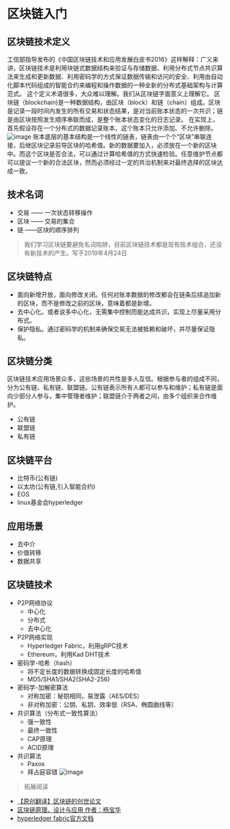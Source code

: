 # 区块链入门
## 区块链技术定义

工信部指导发布的《中国区块链技术和应用发展白皮书2016》这样解释：广义来讲，区块链技术是利用块链式数据结构来验证与存储数据、利用分布式节点共识算法来生成和更新数据、利用密码学的方式保证数据传输和访问的安全、利用由自动化脚本代码组成的智能合约来编程和操作数据的一种全新的分布式基础架构与计算范式。
这个定义术语很多，大众难以理解。我们从区块链字面意义上理解它。
区块链（blockchain)是一种数据结构，由区块（block）和链（chain）组成。区块是记录一段时间内发生的所有交易和状态结果，是对当前账本状态的一次共识；链是由区块按照发生顺序串联而成，是整个账本状态变化的日志记录。
在实现上，首先假设存在一个分布式的数据记录账本，这个账本只允许添加、不允许删除。
![image](http://yigou.oss-cn-beijing.aliyuncs.com/article/fabric/1.png)
账本底层的基本结构是一个线性的链表，链表由一个个“区块”串联连接，后继区块记录前导区块的哈希值。新的数据要加入，必须放在一个新的区块中。而这个区块是否合法，可以通过计算哈希值的方式快速检验。任意维护节点都可以提议一个新的合法区块，然而必须经过一定的共治机制来对最终选择的区块达成一致。

## 技术名词
- 交易 —— 一次状态转移操作
- 区块 —— 交易的集合
- 链 ——区块的顺序排列

> 我们学习区块链要避免名词陷阱，目前区块链技术都是现有技术组合，还没有新技术的产生。写于2019年4月24日


## 区块链特点
- 面向新增开放，面向修改关闭。任何对账本数据的修改都会在链条后续追加新的区块，而不是修改之前的区块，意味着都是新增。
- 去中心化。或者说多中心化，无需集中控制而能达成共识，实现上尽量采用分布式。
- 保护隐私。通过密码学的机制来确保交易无法被抵赖和破坏，并尽量保证隐私。

## 区块链分类
区块链技术应用场景众多，这些场景的共性是多人互信。根据参与者的组成不同，分为公有链、私有链、联盟链。公有链表示所有人都可以参与和维护；私有链是面向少部分人参与，集中管理者维护；联盟链介于两者之间，由多个组织来合作维护。
- 公有链
- 联盟链
- 私有链

## 区块链平台
- 比特币(公有链)
- 以太坊(公有链,引入智能合约)
- EOS 
- linux基金会hyperledger

## 应用场景
- 去中介
- 价值转移
- 数据共享

## 区块链技术
- P2P网络协议
  - 中心化
  - 分布式
  - 去中心化
- P2P网络实现
    - Hyperledger Fabric，利用gRPC技术
    - Ethereum，利用Kad DHT技术
- 密码学-哈希（hash）
    - 将不定长度的数据转换成固定长度的哈希值
    - MD5/SHA1/SHA2(SHA2-256)
- 密码学-加解密算法
    - 对称加密：秘钥相同，易泄露（AES/DES）
    - 非对称加密：公钥、私钥、效率低（RSA、椭圆曲线等）
- 共识算法（分布式一致性算法）
    - 强一致性
    - 最终一致性
    - CAP原理
    - ACID原理
- 共识算法
    - Paxos
    - 拜占庭容错
![image](http://yigou.oss-cn-beijing.aliyuncs.com/article/fabric/2.png)
   
> 拓展阅读 
- [【原创翻译】区块链的创世论文](https://mp.weixin.qq.com/s?__biz=MzI3MjAzMDM4Mw==&mid=2658342006&idx=1&sn=fc1194d8662337f7810b467b43a7bfc3&chksm=f0bf7bb6c7c8f2a0311500c777ac0e2419894547d29f02bf20bbb74e4af4a4a2c25337ff6962&mpshare=1&scene=1&srcid=&key=bcb2a02128f6508d1fd59cacfa399152b5c645080212942c62cfd754cb621192641eb56f849f1a15aabc9566d1955bd68f14320ae862c9aa59c966e90fe6e35f4d152e60a8457a6c454ad89178a4208b&ascene=1&uin=NjQ2MzExMzAw&devicetype=Windows+10&version=62060739&lang=zh_CN&pass_ticket=sVW%2BRZVvNl%2BGkxVWqOOMKjw5hx3JUENArhUmGAStE4eL98lLzGxdXuK0upCuencY)
- [区块链原理、设计与应用 作者：杨宝华](https://item.jd.com/12159265.html#crumb-wrap)
- [hyperledger fabric官方文档](https://hyperledger-fabric.readthedocs.io/en/latest/)